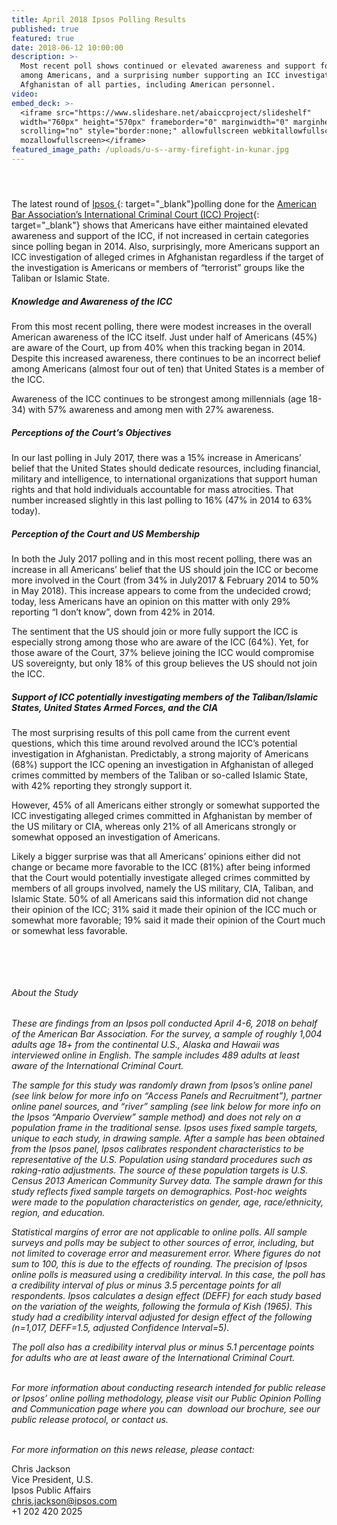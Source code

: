 ```yaml
---
title: April 2018 Ipsos Polling Results
published: true
featured: true
date: 2018-06-12 10:00:00
description: >-
  Most recent poll shows continued or elevated awareness and support for the ICC
  among Americans, and a surprising number supporting an ICC investigation in
  Afghanistan of all parties, including American personnel.
video:
embed_deck: >-
  <iframe src="https://www.slideshare.net/abaiccproject/slideshelf"
  width="760px" height="570px" frameborder="0" marginwidth="0" marginheight="0"
  scrolling="no" style="border:none;" allowfullscreen webkitallowfullscreen
  mozallowfullscreen></iframe>
featured_image_path: /uploads/u-s--army-firefight-in-kunar.jpg
---
```


#### &nbsp;

The latest round of [Ipsos ](https://www.ipsos.com/en-us){: target="_blank"}polling done for the [American Bar Association’s International Criminal Court (ICC) Project](https://www.aba-icc.org/){: target="_blank"} shows that Americans have either maintained elevated awareness and support of the ICC, if not increased in certain categories since polling began in 2014. Also, surprisingly, more Americans support an ICC investigation of alleged crimes in Afghanistan regardless if the target of the investigation is Americans or members of “terrorist” groups like the Taliban or Islamic State.

##### Knowledge and Awareness of the ICC

From this most recent polling, there were modest increases in the overall American awareness of the ICC itself. Just under half of Americans (45%) are aware of the Court, up from 40% when this tracking began in 2014. Despite this increased awareness, there continues to be an incorrect belief among Americans (almost four out of ten) that United States is a member of the ICC.

Awareness of the ICC continues to be strongest among millennials (age 18-34) with 57% awareness and among men with 27% awareness.

##### Perceptions of the Court’s Objectives

In our last polling in July 2017, there was a 15% increase in Americans’ belief that the United States should dedicate resources, including financial, military and intelligence, to international organizations that support human rights and that hold individuals accountable for mass atrocities. That number increased slightly in this last polling to 16% (47% in 2014 to 63% today).

##### Perception of the Court and US Membership

In both the July 2017 polling and in this most recent polling, there was an increase in all Americans’ belief that the US should join the ICC or become more involved in the Court (from 34% in July2017 & February 2014 to 50% in May 2018). This increase appears to come from the undecided crowd; today, less Americans have an opinion on this matter with only 29% reporting “I don’t know”, down from 42% in 2014.

The sentiment that the US should join or more fully support the ICC is especially strong among those who are aware of the ICC (64%). Yet, for those aware of the Court, 37% believe joining the ICC would compromise US sovereignty, but only 18% of this group believes the US should not join the ICC.

##### Support of ICC potentially investigating members of the Taliban/Islamic States, United States Armed Forces, and the CIA

The most surprising results of this poll came from the current event questions, which this time around revolved around the ICC’s potential investigation in Afghanistan. Predictably, a strong majority of Americans (68%) support the ICC opening an investigation in Afghanistan of alleged crimes committed by members of the Taliban or so-called Islamic State, with 42% reporting they strongly support it.

However, 45% of all Americans either strongly or somewhat supported the ICC investigating alleged crimes committed in Afghanistan by member of the US military or CIA, whereas only 21% of all Americans strongly or somewhat opposed an investigation of Americans.

Likely a bigger surprise was that all Americans’ opinions either did not change or became more favorable to the ICC (81%) after being informed that the Court would potentially investigate alleged crimes committed by members of all groups involved, namely the US military, CIA, Taliban, and Islamic State. 50% of all Americans said this information did not change their opinion of the ICC; 31% said it made their opinion of the ICC much or somewhat more favorable; 19% said it made their opinion of the Court much or somewhat less favorable.

&nbsp;

&nbsp;

###### *About the Study*

*These are findings from an Ipsos poll conducted April 4-6, 2018 on behalf of the American Bar Association. For the survey, a sample of roughly 1,004 adults age 18+ from the continental U.S., Alaska and Hawaii was interviewed online in English. The sample includes 489 adults at least aware of the International Criminal Court.*

*The sample for this study was randomly drawn from Ipsos’s online panel (see link below for more info on “Access Panels and Recruitment”), partner online panel sources, and “river” sampling (see link below for more info on the Ipsos “Ampario Overview” sample method) and does not rely on a population frame in the traditional sense. Ipsos uses fixed sample targets, unique to each study, in drawing sample. After a sample has been obtained from the Ipsos panel, Ipsos calibrates respondent characteristics to be representative of the U.S. Population using standard procedures such as raking-ratio adjustments. The source of these population targets is U.S. Census 2013 American Community Survey data. The sample drawn for this study reflects fixed sample targets on demographics. Post-hoc weights were made to the population characteristics on gender, age, race/ethnicity, region, and education.*

*Statistical margins of error are not applicable to online polls. All sample surveys and polls may be subject to other sources of error, including, but not limited to coverage error and measurement error. Where figures do not sum to 100, this is due to the effects of rounding. The precision of Ipsos online polls is measured using a credibility interval. In this case, the poll has a credibility interval of plus or minus 3.5 percentage points for all respondents. Ipsos calculates a design effect (DEFF) for each study based on the variation of the weights, following the formula of Kish (1965). This study had a credibility interval adjusted for design effect of the following (n=1,017, DEFF=1.5, adjusted Confidence Interval=5).*

*The poll also has a credibility interval plus or minus 5.1 percentage points for adults who are at least aware of the International Criminal Court.*

*<br>For more information about conducting research intended for public release or Ipsos’ online polling methodology, please visit our Public Opinion Polling and Communication page where you can&nbsp; download our brochure, see our public release protocol, or contact us.*

*<br>For more information on this news release, please contact:*

Chris Jackson<br>Vice President, U.S.<br>Ipsos Public Affairs<br>chris.jackson@ipsos.com<br>+1 202 420 2025